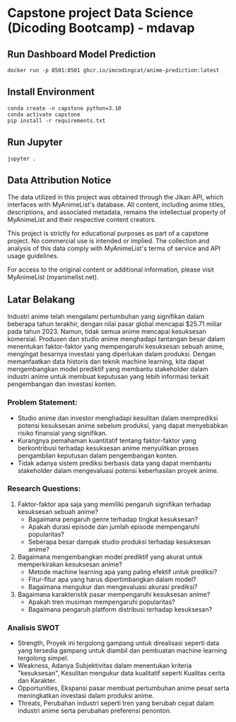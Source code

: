 # Capstone project Data Science (Dicoding Bootcamp) - mdavap

## Run Dashboard Model Prediction
```
docker run -p 8501:8501 ghcr.io/imcodingcat/anime-prediction:latest
```
## Install Environment
```
conda create -n capstone python=3.10
conda activate capstone
pip install -r requirements.txt
```
## Run Jupyter
```
jupyter .
```

## Data Attribution Notice

The data utilized in this project was obtained through the Jikan API, which interfaces with MyAnimeList's database. All content, including anime titles, descriptions, and associated metadata, remains the intellectual property of MyAnimeList and their respective content creators.

This project is strictly for educational purposes as part of a capstone project. No commercial use is intended or implied. The collection and analysis of this data comply with MyAnimeList's terms of service and API usage guidelines.

For access to the original content or additional information, please visit MyAnimeList (myanimelist.net).

## Latar Belakang
Industri anime telah mengalami pertumbuhan yang signifikan dalam beberapa tahun terakhir, dengan nilai pasar global mencapai $25.71 miliar pada tahun 2023. Namun, tidak semua anime mencapai kesuksesan komersial. Produsen dan studio anime menghadapi tantangan besar dalam menentukan faktor-faktor yang mempengaruhi kesuksesan sebuah anime, mengingat besarnya investasi yang diperlukan dalam produksi. Dengan memanfaatkan data historis dan teknik machine learning, kita dapat mengembangkan model prediktif yang membantu stakeholder dalam industri anime untuk membuat keputusan yang lebih informasi terkait pengembangan dan investasi konten.

### Problem Statement:
- Studio anime dan investor menghadapi kesulitan dalam memprediksi potensi kesuksesan anime sebelum produksi, yang dapat menyebabkan risiko finansial yang signifikan.
- Kurangnya pemahaman kuantitatif tentang faktor-faktor yang berkontribusi terhadap kesuksesan anime menyulitkan proses pengambilan keputusan dalam pengembangan konten.
- Tidak adanya sistem prediksi berbasis data yang dapat membantu stakeholder dalam mengevaluasi potensi keberhasilan proyek anime.

### Research Questions:
1. Faktor-faktor apa saja yang memiliki pengaruh signifikan terhadap kesuksesan sebuah anime?
    - Bagaimana pengaruh genre terhadap tingkat kesuksesan?
    - Apakah durasi episode dan jumlah episode mempengaruhi popularitas?
    - Seberapa besar dampak studio produksi terhadap kesuksesan anime?
2. Bagaimana mengembangkan model prediktif yang akurat untuk memperkirakan kesuksesan anime?
    - Metode machine learning apa yang paling efektif untuk prediksi?
    - Fitur-fitur apa yang harus dipertimbangkan dalam model?
    - Bagaimana mengukur dan mengevaluasi akurasi prediksi?
3. Bagaimana karakteristik pasar mempengaruhi kesuksesan anime?
    - Apakah tren musiman mempengaruhi popularitas?
    - Bagaimana pengaruh platform distribusi terhadap kesuksesan?

### Analisis SWOT
- Strength, Proyek ini tergolong gampang untuk direalisasi seperti data yang tersedia gampang untuk diambil dan pembuatan machine learning tergolong simpel.
- Weakness, Adanya Subjektivitas dalam menentukan kriteria "kesuksesan", Kesulitan mengukur data kualitatif seperti Kualitas cerita dan Karakter.
- Opportunities, Ekspansi pasar membuat pertumbuhan anime pesat serta meningkatkan investasi dalam produksi anime.
- Threats, Perubahan industri seperti tren yang berubah cepat dalam industri anime serta perubahan preferensi penonton.

